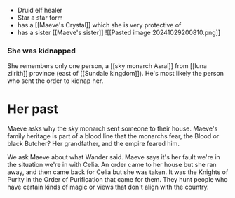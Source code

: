 * Druid elf healer
* Star a star form
* has a [[Maeve's Crystal]] which she is very protective of
* has a sister [[Maeve's sister]]
![[Pasted image 20241029200810.png]]
### She was kidnapped
She remembers only one person, a [[sky monarch Asral]] from [[luna zilrith]] province (east of [[Sundale kingdom]]). He's most likely the person who sent the order to kidnap her.

# Her past
Maeve asks why the sky monarch sent someone to their house. Maeve's family heritage is part of a blood line that the monarchs fear, the Blood or black Butcher? Her grandfather, and the empire feared him.

We ask Maeve about what Wander said. Maeve says it's her fault we're in the situation we're in with Celia. An order came to her house but she ran away, and then came back for Celia but she was taken. It was the Knights of Purity in the Order of Purification that came for them. They hunt people who have certain kinds of magic or views that don't align with the country.
